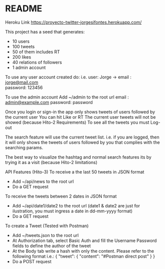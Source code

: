 # README

Heroku Link
https://proyecto-twitter-jorgesifontes.herokuapp.com/

This project has a seed that generates:
- 10 users
- 100 tweets
- 50 of them includes RT
- 200 likes
- 40 relations of followers
- 1 admin account

To use any user account created do: i.e. user: Jorge ->
 email   : jorge@mail.com   
 password: 123456

To use the admin account Add ~/admin to the root url
email   : admin@example.com
password: password

Once you login or sign-in the app only shows tweets of users followed by the current user
You can hit Like or RT
The current user tweets will not be showed (because Hito-2 Requirements)
To see all the tweets you must Log-out

The search feature will use the current tweet list.
i.e. if you are logged, then it will only shows the tweets of users followed by you
that complies with the searching params.

The best way to visualize the hashtag and normal search features its by trying it 
as a visit (because Hito-2 limitations)

API Features (Hito-3)
To receive a the last 50 tweets in JSON format
* Add ~/api/news to the root url
* Do a GET request

To receive the tweets between 2 dates in JSON format
* Add ~/api/date1/date2 to the root url 
  (date1 & date2 are just for ilustration, you must ingress a date in dd-mm-yyyy format)
* Do a GET request

To create a Tweet (Tested with Postman)
* Add ~/tweets.json to the root url
* At Authorization tab, select Basic Auth and fill the Username Password fields to define the author of the tweet
* At the Body tab write a hash with only the content. Please refer to the following format
    i.e.:
    {
        "tweet": {
            "content": "#Postman direct post"
        }
    }
* Do a POST request
